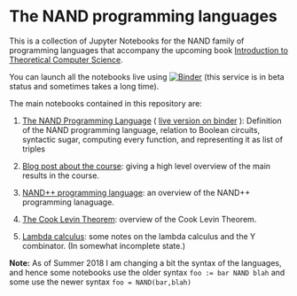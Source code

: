 # The NAND programming languages

This is a collection of Jupyter Notebooks for the NAND family of programming languages that accompany the upcoming book [Introduction to Theoretical Computer Science](http://introtcs.org).

You can launch all the notebooks live using [![Binder](https://mybinder.org/badge.svg)](https://mybinder.org/v2/gh/boazbk/nandnotebooks/master) (this service is in beta status and sometimes takes a long time).

The main notebooks contained in this repository are:

1. [The NAND Programming Language](https://github.com/boazbk/nandnotebooks/blob/master/NAND%20programming%20language.ipynb)  (   [live version on binder](https://hub.mybinder.org/user/boazbk-nandnotebooks-221ipnov/notebooks/NAND%20programming%20language.ipynb) ): Definition of the NAND programming language, relation to Boolean circuits, syntactic sugar, computing every function, and representing it as list of triples

2. [Blog post about the course](https://github.com/boazbk/nandnotebooks/blob/master/blog.ipynb): giving a high level overview of the main results in the course.

3. [NAND++ programming language](https://github.com/boazbk/nandnotebooks/blob/master/NANDpp_overview.ipynb): an overview of the NAND++ programming lanaguage.

4. [The Cook Levin Theorem](https://github.com/boazbk/nandnotebooks/blob/master/Cook_Levin.ipynb): overview of the Cook Levin Theorem.

5. [Lambda calculus](https://github.com/boazbk/nandnotebooks/blob/master/lambda.ipynb): some notes on the lambda calculus and the Y combinator. (In somewhat incomplete state.)

__Note:__ As of Summer 2018 I am changing a bit the syntax of the languages, and hence some notebooks use the older syntax `foo := bar NAND blah` and some use the newer syntax `foo = NAND(bar,blah)`
